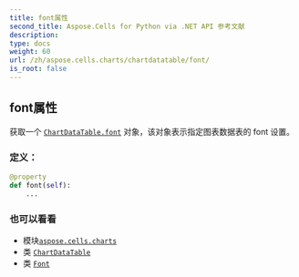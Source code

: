 ```yaml
---
title: font属性
second_title: Aspose.Cells for Python via .NET API 参考文献
description:
type: docs
weight: 60
url: /zh/aspose.cells.charts/chartdatatable/font/
is_root: false
---
```

## font属性

获取一个 [`ChartDataTable.font`](/cells/python-net/zh/aspose.cells.charts/chartdatatable#font) 对象，该对象表示指定图表数据表的 font 设置。
### 定义：
```python
@property
def font(self):
    ...
```

### 也可以看看
* 模块[`aspose.cells.charts`](../../)
* 类 [`ChartDataTable`](/cells/python-net/zh/aspose.cells.charts/chartdatatable)
* 类 [`Font`](/cells/python-net/zh/aspose.cells/font)
